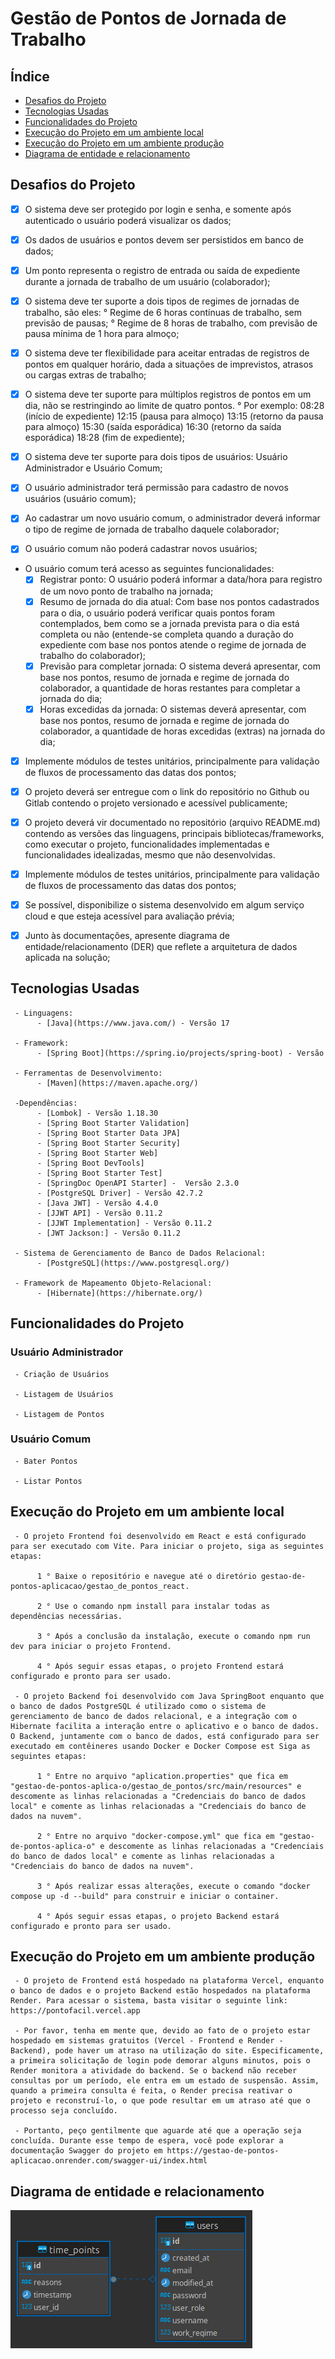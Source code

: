 # Gestão de Pontos de Jornada de Trabalho

## Índice
- [Desafios do Projeto](#desafios-do-projeto)
- [Tecnologias Usadas](#tecnologias-usadas)
- [Funcionalidades do Projeto](#funcionalidades-do-projeto)
- [Execução do Projeto em um ambiente local](#execução-do-projeto-em-um-ambiente-local)
- [Execução do Projeto em um ambiente produção](#execução-do-Projeto-em-um-ambiente-produção)
- [Diagrama de entidade e relacionamento](#diagrama-de-entidade-erelacionamento)

## Desafios do Projeto

- [x] O sistema deve ser protegido por login e senha, e somente após autenticado o usuário poderá visualizar os dados;

- [x] Os dados de usuários e pontos devem ser persistidos em banco de dados;

- [x] Um ponto representa o registro de entrada ou saída de expediente durante a jornada de trabalho de um usuário (colaborador);

- [x] O sistema deve ter suporte a dois tipos de regimes de jornadas de trabalho, são eles:
     ° Regime de 6 horas contínuas de trabalho, sem previsão de pausas;
     ° Regime de 8 horas de trabalho, com previsão de pausa mínima de 1 hora para almoço;

- [x] O sistema deve ter flexibilidade para aceitar entradas de registros de pontos em qualquer horário, dada a situações de imprevistos, atrasos ou cargas extras de trabalho;

- [x] O sistema deve ter suporte para múltiplos registros de pontos em um dia, não se restringindo ao limite de quatro pontos. 
     ° Por exemplo: 08:28 (início de expediente)
                    12:15 (pausa para almoço)
                    13:15 (retorno da pausa para almoço)
                    15:30 (saída esporádica)
                    16:30 (retorno da saída esporádica)
                    18:28 (fim de expediente);

- [x] O sistema deve ter suporte para dois tipos de usuários: Usuário Administrador e Usuário Comum;

- [x] O usuário administrador terá permissão para cadastro de novos usuários (usuário comum);

- [x] Ao cadastrar um novo usuário comum, o administrador deverá informar o tipo de regime de jornada de trabalho daquele colaborador;

- [x] O usuário comum não poderá cadastrar novos usuários;

- O usuário comum terá acesso as seguintes funcionalidades:
     - [x] Registrar ponto: O usuário poderá informar a data/hora para registro de um novo ponto de trabalho na jornada;
     - [x] Resumo de jornada do dia atual: Com base nos pontos cadastrados para o dia, o usuário poderá verificar quais pontos foram contemplados, bem como se a jornada prevista para o dia está completa ou não (entende-se completa quando a duração do expediente com base nos pontos atende o regime de jornada de trabalho do colaborador);
     - [x] Previsão para completar jornada: O sistema deverá apresentar, com base nos pontos, resumo de jornada e regime de jornada do colaborador, a quantidade de horas restantes para completar a jornada do dia;
     - [x] Horas excedidas da jornada: O sistemas deverá apresentar, com base nos pontos, resumo de jornada e regime de jornada do colaborador, a quantidade de horas excedidas (extras) na jornada do dia;

- [x] Implemente módulos de testes unitários, principalmente para validação de fluxos de processamento das datas dos pontos;

- [x] O projeto deverá ser entregue com o link do repositório no Github ou Gitlab contendo o projeto versionado e acessível publicamente;

- [x] O projeto deverá vir documentado no repositório (arquivo README.md) contendo as versões das linguagens, principais bibliotecas/frameworks, como executar o projeto, funcionalidades implementadas e funcionalidades idealizadas, mesmo que não desenvolvidas.

- [x] Implemente módulos de testes unitários, principalmente para validação de fluxos de processamento das datas dos pontos;

- [x] Se possível, disponibilize o sistema desenvolvido em algum serviço cloud e que esteja acessível para avaliação prévia;

- [x] Junto às documentações, apresente diagrama de entidade/relacionamento (DER) que reflete a arquitetura de dados aplicada na solução;


## Tecnologias Usadas

     - Linguagens: 
          - [Java](https://www.java.com/) - Versão 17

     - Framework: 
          - [Spring Boot](https://spring.io/projects/spring-boot) - Versão

     - Ferramentas de Desenvolvimento:
          - [Maven](https://maven.apache.org/)

     -Dependências:
          - [Lombok] - Versão 1.18.30
          - [Spring Boot Starter Validation]
          - [Spring Boot Starter Data JPA]
          - [Spring Boot Starter Security]
          - [Spring Boot Starter Web]
          - [Spring Boot DevTools]
          - [Spring Boot Starter Test]
          - [SpringDoc OpenAPI Starter] -  Versão 2.3.0
          - [PostgreSQL Driver] - Versão 42.7.2
          - [Java JWT] - Versão 4.4.0
          - [JJWT API] - Versão 0.11.2
          - [JJWT Implementation] - Versão 0.11.2
          - [JWT Jackson:] - Versão 0.11.2

     - Sistema de Gerenciamento de Banco de Dados Relacional:
          - [PostgreSQL](https://www.postgresql.org/)

     - Framework de Mapeamento Objeto-Relacional:
          - [Hibernate](https://hibernate.org/)

## Funcionalidades do Projeto
 
### Usuário Administrador
     - Criação de Usuários

     - Listagem de Usuários

     - Listagem de Pontos

### Usuário Comum
     - Bater Pontos

     - Listar Pontos

## Execução do Projeto em um ambiente local

     - O projeto Frontend foi desenvolvido em React e está configurado para ser executado com Vite. Para iniciar o projeto, siga as seguintes etapas:

          1 ° Baixe o repositório e navegue até o diretório gestao-de-pontos-aplicacao/gestao_de_pontos_react.
          
          2 ° Use o comando npm install para instalar todas as dependências necessárias.
          
          3 ° Após a conclusão da instalação, execute o comando npm run dev para iniciar o projeto Frontend.

          4 ° Após seguir essas etapas, o projeto Frontend estará configurado e pronto para ser usado.

     - O projeto Backend foi desenvolvido com Java SpringBoot enquanto que o banco de dados PostgreSQL é utilizado como o sistema de gerenciamento de banco de dados relacional, e a integração com o Hibernate facilita a interação entre o aplicativo e o banco de dados. O Backend, juntamente com o banco de dados, está configurado para ser executado em contêineres usando Docker e Docker Compose est Siga as seguintes etapas:
          
          1 ° Entre no arquivo "aplication.properties" que fica em "gestao-de-pontos-aplica-o/gestao_de_pontos/src/main/resources" e descomente as linhas relacionadas a "Credenciais do banco de dados local" e comente as linhas relacionadas a "Credenciais do banco de dados na nuvem".
          
          2 ° Entre no arquivo "docker-compose.yml" que fica em "gestao-de-pontos-aplica-o" e descomente as linhas relacionadas a "Credenciais do banco de dados local" e comente as linhas relacionadas a "Credenciais do banco de dados na nuvem".

          3 ° Após realizar essas alterações, execute o comando "docker compose up -d --build" para construir e iniciar o container.

          4 ° Após seguir essas etapas, o projeto Backend estará configurado e pronto para ser usado.

## Execução do Projeto em um ambiente produção

     - O projeto de Frontend está hospedado na plataforma Vercel, enquanto o banco de dados e o projeto Backend estão hospedados na plataforma Render. Para acessar o sistema, basta visitar o seguinte link: https://pontofacil.vercel.app

     - Por favor, tenha em mente que, devido ao fato de o projeto estar hospedado em sistemas gratuitos (Vercel - Frontend e Render - Backend), pode haver um atraso na utilização do site. Especificamente, a primeira solicitação de login pode demorar alguns minutos, pois o Render monitora a atividade do backend. Se o backend não receber consultas por um período, ele entra em um estado de suspensão. Assim, quando a primeira consulta é feita, o Render precisa reativar o projeto e reconstruí-lo, o que pode resultar em um atraso até que o processo seja concluído.

     - Portanto, peço gentilmente que aguarde até que a operação seja concluída. Durante esse tempo de espera, você pode explorar a documentação Swagger do projeto em https://gestao-de-pontos-aplicacao.onrender.com/swagger-ui/index.html

## Diagrama de entidade e relacionamento

![Diagrama de entidade/relacionamento](https://github.com/pedrosayuri/gestao-de-pontos-aplica-o/blob/main/Producao_DER.png)
